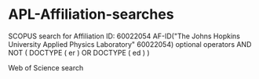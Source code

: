 # APL-Affiliation-searches
SCOPUS search for Affiliation ID: 60022054
AF-ID("The Johns Hopkins University Applied Physics Laboratory" 60022054) 
optional operators
AND NOT ( DOCTYPE ( er ) OR DOCTYPE ( ed ) ) 


Web of Science search
